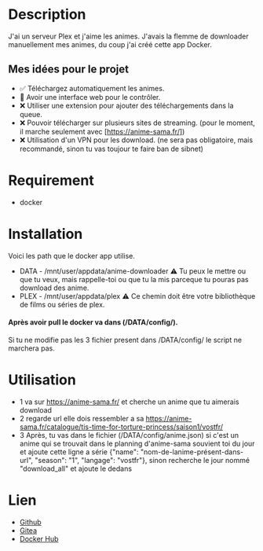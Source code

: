 # Description 
J'ai un serveur Plex et j'aime les animes. J'avais la flemme de downloader manuellement mes animes, du coup j'ai créé cette app Docker.

## Mes idées pour le projet

- ✅ Téléchargez automatiquement les animes.
- 🔨 Avoir une interface web pour le contrôler.
- ❌ Utiliser une extension pour ajouter des téléchargements dans la queue.
- ❌ Pouvoir télécharger sur plusieurs sites de streaming. (pour le moment, il marche seulement avec [https://anime-sama.fr/]) 
- ❌ Utilisation d'un VPN pour les download. (ne sera pas obligatoire, mais recommandé, sinon tu vas toujour te faire ban de sibnet)


# Requirement 

- docker


# Installation 

Voici les path que le docker app utilise.

- DATA - /mnt/user/appdata/anime-downloader ⚠️ Tu peux le mettre ou que tu veux, mais rappelle-toi ou que tu la mis parceque tu pouras pas download des anime.
- PLEX - /mnt/user/appdata/plex ⚠️ Ce chemin doit être votre bibliothèque de films ou séries de plex.

#### Après avoir pull le docker va dans (/DATA/config/). 
Si tu ne modifie pas les 3 fichier present dans /DATA/config/ le script ne marchera pas.


# Utilisation 

- 1 va sur https://anime-sama.fr/ et cherche un anime que tu aimerais download 
- 2 regarde url elle dois ressembler a sa https://anime-sama.fr/catalogue/tis-time-for-torture-princess/saison1/vostfr/
- 3 Après, tu vas dans le fichier (/DATA/config/anime.json) si c'est un anime qui se trouvait dans le planning d'anime-sama souvient toi du jour et ajoute cette ligne a série {"name": "nom-de-lanime-présent-dans-url", "season": "1", "langage": "vostfr"}, sinon recherche le jour nommé "download_all" et ajoute le dedans


# Lien

- [Github](https://github.com/maddoxtes1/Plex-Anime-Downloader)
- [Gitea](https://git.maddoxserv.com/maddox/Plex-Anime-Downloader)
- [Docker Hub](https://hub.docker.com/r/maddoxtes/plex-anime-downloader)
